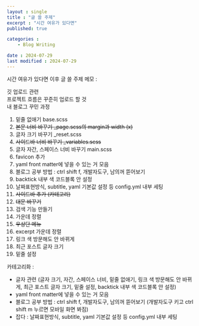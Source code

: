 ```yaml
---
layout : single
title : "글 쓸 주제"
excerpt : "시간 여유가 있다면"
published: true

categories : 
    - Blog Writing

date : 2024-07-29
last modified : 2024-07-29
---
```


시간 여유가 있다면 이후 글 쓸 주제 메모 : 

깃 업로드 관련  
프로젝트 흐름은 꾸준히 업로드 할 것  
내 블로그 꾸민 과정  
1. 밑줄 없애기 base.scss
2. ~~본문 너비 바꾸기 _page.scss의 margin과 width (x)~~
3. 글자 크기 바꾸기 _reset.scss
4. ~~사이드바 너비 바꾸기 _variables.scss~~
5. 글자 자간, 스페이스 너비 바꾸기 main.scss
6. favicon 추가
7. yaml front matter에 넣을 수 있는 거 모음
8. 블로그 공부 방법 : ctrl shift f, 개발자도구, 남의꺼 뜯어보기
9. backtick 내부 색 코드블록 안 설정
10. 날짜표현방식, subtitle, yaml 기본값 설정 등 config.yml 내부 세팅
11. ~~사이드바 추가 (카테고리)~~
12. ~~대문 바꾸기~~
13. 검색 기능 만들기
14. 가운데 정렬
15. ~~우상단 메뉴~~
16. excerpt 가운데 정렬
17. 링크 색 방문해도 안 바뀌게
18. 최근 포스트 글자 크기
19. 밑줄 설정 
    
카테고리화 : 
+ 글자 관련  (글자 크기, 자간, 스페이스 너비, 밑줄 없애기, 링크 색 방문해도 안 바뀌게, 최근 포스트 글자 크기, 밑줄 설정, backtick 내부 색 코드블록 안 설정)
+ yaml front matter에 넣을 수 있는 거 모음
+ 블로그 공부 방법 : ctrl shift f, 개발자도구, 남의꺼 뜯어보기 (개발자도구 키고 ctrl shift m 누르면 모바일 화면 봐짐)
+ 잡다 : 날짜표현방식, subtitle, yaml 기본값 설정 등 config.yml 내부 세팅